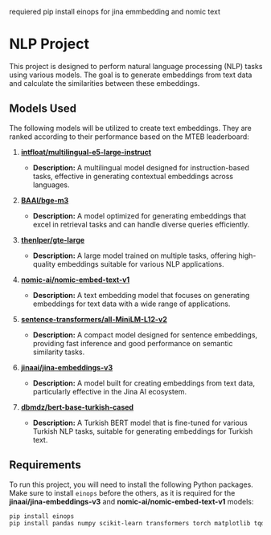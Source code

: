 requiered pip install einops for jina emmbedding and nomic text
# NLP Project

This project is designed to perform natural language processing (NLP) tasks using various models. The goal is to generate embeddings from text data and calculate the similarities between these embeddings.

## Models Used

The following models will be utilized to create text embeddings. They are ranked according to their performance based on the MTEB leaderboard:

1. **[intfloat/multilingual-e5-large-instruct](https://huggingface.co/intfloat/multilingual-e5-large-instruct)**
   - **Description:** A multilingual model designed for instruction-based tasks, effective in generating contextual embeddings across languages.

2. **[BAAI/bge-m3](https://huggingface.co/BAAI/bge-m3)**
   - **Description:** A model optimized for generating embeddings that excel in retrieval tasks and can handle diverse queries efficiently.

3. **[thenlper/gte-large](https://huggingface.co/thenlper/gte-large)**
   - **Description:** A large model trained on multiple tasks, offering high-quality embeddings suitable for various NLP applications.

4. **[nomic-ai/nomic-embed-text-v1](https://huggingface.co/nomic-ai/nomic-embed-text-v1)**
   - **Description:** A text embedding model that focuses on generating embeddings for text data with a wide range of applications.

5. **[sentence-transformers/all-MiniLM-L12-v2](https://huggingface.co/sentence-transformers/all-MiniLM-L12-v2)**
   - **Description:** A compact model designed for sentence embeddings, providing fast inference and good performance on semantic similarity tasks.

6. **[jinaai/jina-embeddings-v3](https://huggingface.co/jinaai/jina-embeddings-v3)**
   - **Description:** A model built for creating embeddings from text data, particularly effective in the Jina AI ecosystem.

7. **[dbmdz/bert-base-turkish-cased](https://huggingface.co/dbmdz/bert-base-turkish-cased)**
   - **Description:** A Turkish BERT model that is fine-tuned for various Turkish NLP tasks, suitable for generating embeddings for Turkish text.

## Requirements

To run this project, you will need to install the following Python packages. Make sure to install `einops` before the others, as it is required for the **jinaai/jina-embeddings-v3** and **nomic-ai/nomic-embed-text-v1** models:

```bash
pip install einops
pip install pandas numpy scikit-learn transformers torch matplotlib tqdm